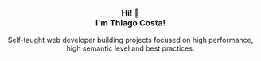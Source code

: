 <div align="center">
  <br>
  <br>
  <br>
  <br>
  <br>
  <br>
  <br>
  <h3 align="center"> Hi! 👋<br>I'm Thiago Costa! </h3>

  <p align="center">
    Self-taught web developer building projects focused on high performance, high semantic level and best practices.
  </p>
</div>
